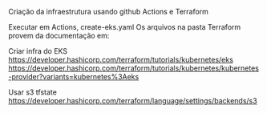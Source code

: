 Criação da infraestrutura usando github Actions e Terraform

Executar em Actions, create-eks.yaml
Os arquivos na pasta Terraform provem da documentação em:

Criar infra do EKS
https://developer.hashicorp.com/terraform/tutorials/kubernetes/eks
https://developer.hashicorp.com/terraform/tutorials/kubernetes/kubernetes-provider?variants=kubernetes%3Aeks

Usar s3 tfstate
https://developer.hashicorp.com/terraform/language/settings/backends/s3